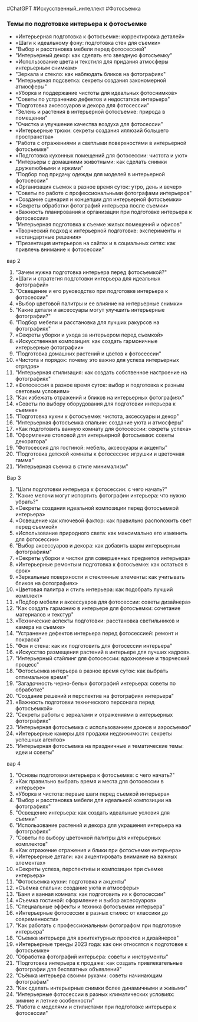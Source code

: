 #ChatGPT #Искусственный_интеллект #Фотосъемка

### Темы по подготовке интерьера к фотосъемке
-  «Интерьерная подготовка к фотосъемке: корректировка деталей»
- «Шаги к идеальному фону: подготовка стен для съемки»
- "Выбор и расстановка мебели перед фотосессией"
- "Интерьерный декор: как сделать его звездную фотосъемку"
- «Использование цвета и текстиля для придания атмосферы интерьерным снимкам»
- "Зеркала и стекло: как наблюдать бликов на фотографиях"
- "Интерьерная подсветка: секреты создания закономерной атмосферы"
- «Уборка и поддержание чистоты для идеальных фотоснимков»
- "Советы по устранению дефектов и недостатков интерьера"
- "Подготовка аксессуаров и декора для фотосессии"
- "Зелень и растения в интерьерной фотосъемке: природа в помещении"
- "Очистка и улучшение качества воздуха для фотосессии"
- «Интерьерные трюки: секреты создания иллюзий большего пространства»
- "Работа с отражениями и светлыми поверхностями в интерьерной фотосъемке"
- «Подготовка кухонных помещений для фотосессии: чистота и уют»
- "Интерьеры с домашними животными: как сделать снимки дружелюбными и яркими"
- "Подбор под придачу одежды для моделей в интерьерной фотосессии"
- «Организация съемок в разное время суток: утро, день и вечер»
- "Советы по работе с профессиональными фотографами интерьеров"
- «Создание сценария и концепции для интерьерной фотосъемки»
- «Секреты обработки фотографий интерьера после съемки»
- «Важность планирования и организации при подготовке интерьера к фотосессии»
- "Интерьерная подготовка к съемке жилых помещений и офисов"
- «Творческий подход к интерьерной подготовке: эксперименты и нестандартные решения»
- "Презентация интерьеров на сайтах и ​​в социальных сетях: как привлечь внимание к фотосессии"

вар 2
1. "Зачем нужна подготовка интерьера перед фотосъемкой?"
2. «Шаги и стратегия подготовки интерьера для идеальных фотографий»
3. "Освещение и его руководство при подготовке интерьера к фотосессии"
4. «Выбор цветовой палитры и ее влияние на интерьерные снимки»
5. "Какие детали и аксессуары могут улучшить интерьерные фотографии?"
6. "Подбор мебели и расстановка для лучших ракурсов на фотографиях"
7. «Секреты уборки и ухода за интерьером перед съемкой»
8. «Искусственная композиция: как создать гармоничные интерьерные фотографии»
9. "Подготовка домашних растений и цветов к фотосессии"
10. «Чистота и порядок: почему это важно для успеха интерьерных отрядов»
11. "Интерьерная стилизация: как создать собственное настроение на фотографиях"
12. «Фотосессия в разное время суток: выбор и подготовка к разным световым условиям»
13. "Как избежать отражений и бликов на интерьерных фотографиях"
14. «Советы по выбору оборудования для подготовки интерьера к съемке»
15. "Подготовка кухни к фотосъемке: чистота, аксессуары и декор"
16. "Интерьерная фотосъемка спальни: создание уюта и атмосферы"
17. «Как подготовить ванную комнату для фотосессии: секреты успеха»
18. "Оформление столовой для интерьерной фотосъемки: советы декоратора"
19. "Фотосессия для гостиной: мебель, аксессуары и акценты"
20. "Подготовка детской комнаты к фотосессии: игрушки и цветочная гамма"
21. "Интерьерная съемка в стиле минимализм"

Вар 3

1. "Шаги подготовки интерьера к фотосессии: с чего начать?"
2. "Какие мелочи могут испортить фотографии интерьера: что нужно убрать?"
3. «Секреты создания идеальной композиции перед фотосъемкой интерьера»
4. «Освещение как ключевой фактор: как правильно расположить свет перед съемкой»
5. «Использование природного света: как максимально его изменить для фотосессии»
6. "Выбор аксессуаров и декора: как добавить шарм интерьерным фотографиям"
7. «Секреты уборки и чистки для совершенных предметов интерьера»
8. «Интерьерные ремонты и подготовка к фотосъемке: как остаться в срок»
9. «Зеркальные поверхности и стеклянные элементы: как учитывать бликов на фотографиях»
10. «Цветовая палитра и стиль интерьера: как подобрать лучший комплект»
11. «Подбор мебели и аксессуаров для фотосессии: советы дизайнера»
12. "Как создать гармонию в интерьере для фотосъемки: сочетание материалов и текстур"
13. «Технические аспекты подготовки: расстановка светильников и камера на съемке»
14. "Устранение дефектов интерьера перед фотосессией: ремонт и покраска"
15. "Фон и стена: как их подготовить для фотосессии интерьера"
16. «Искусство размещения растений в интерьере для лучших кадров».
17. "Интерьерный стайлинг для фотосессии: вдохновение и творческий процесс"
18. "Фотосъемка интерьера в разное время суток: как выбрать оптимальное время"
19. "Загадочность черно-белых фотографий интерьера: советы по обработке"
20. "Создание решений и перспектив на фотографиях интерьера"
21. «Важность подготовки технического персонала перед фотосъемкой»
22. "Секреты работы с зеркалами и отражениями в интерьерных фотографиях"
23. "Интерьерная фотосъемка с использованием дронов и аэросъемки"
24. «Интерьерные камеры для продажи недвижимости: секреты успешных агентов»
25. "Интерьерная фотосъемка на праздничные и тематические темы: идеи и советы"

вар 4
1. "Основы подготовки интерьера к фотосъемке: с чего начать?"
2. «Как правильно выбрать время и места для фотосессии в интерьере»
3. «Уборка и чистота: первые шаги перед съемкой интерьера»
4. "Выбор и расстановка мебели для идеальной композиции на фотографиях"
5. "Освещение интерьера: как создать идеальные условия для съемки"
6. "Использование растений и декора для украшения интерьера на фотографиях"
7. "Советы по выбору цветочной палитры для интерьерных комплектов"
8. «Как отражение отражения и блики при фотосъемке интерьера»
9. «Интерьерные детали: как акцентировать внимание на важных элементах»
10. «Секреты успеха, перспективы и композиции при съемке интерьера»
11. "Фотосъемка кухни: подготовка и акценты"
12. «Съёмка спальни: создание уюта и атмосферы»
13. "Баня и ванная комната: как подготовить их к фотосессии"
14. «Съемка гостиной: оформление и выбор аксессуаров»
15. "Специальные эффекты и техника фотосъемки интерьера"
16. «Интерьерные фотосессии в разных стилях: от классики до современности»
17. "Как работать с профессиональным фотографом при подготовке интерьера"
18. "Съемка интерьера для архитектурных проектов и дизайнеров"
19. «Интерьерные тренды 2023 года: как они относятся к подготовке к фотосъемке»
20. "Обработка фотографий интерьера: советы и инструменты"
21. "Подготовка интерьера к продаже: как создать привлекательные фотографии для бесплатных объявлений"
22. "Съёмка интерьера своими руками: советы начинающим фотографам"
23. "Как сделать интерьерные снимки более динамичными и живыми"
24. "Интерьерные фотосессии в разных климатических условиях: зимние и летние особенности"
25. "Работа с моделями и стилистами при подготовке интерьера к фотосессии"